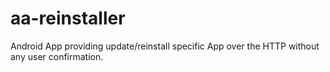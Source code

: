 aa-reinstaller
==============

Android App providing update/reinstall specific App over the HTTP without any user confirmation. 
